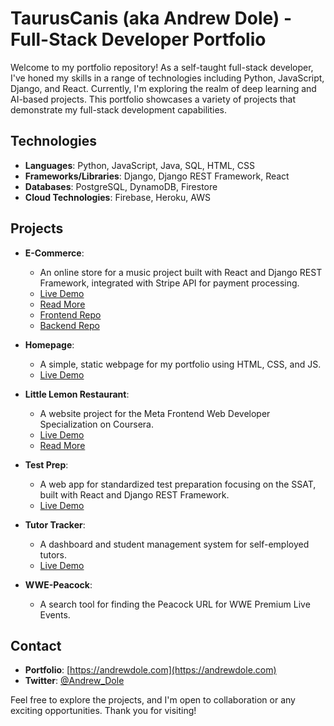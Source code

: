 # TaurusCanis (aka Andrew Dole) - Full-Stack Developer Portfolio

Welcome to my portfolio repository! As a self-taught full-stack developer, 
I've honed my skills in a range of technologies including Python, JavaScript, Django, and React. 
Currently, I'm exploring the realm of deep learning and AI-based projects. This portfolio showcases a variety of projects 
that demonstrate my full-stack development capabilities.

## Technologies

- **Languages**: Python, JavaScript, Java, SQL, HTML, CSS
- **Frameworks/Libraries**: Django, Django REST Framework, React
- **Databases**: PostgreSQL, DynamoDB, Firestore
- **Cloud Technologies**: Firebase, Heroku, AWS

## Projects

- **E-Commerce**:
  - An online store for a music project built with React and Django REST Framework, integrated with Stripe API for payment processing.
  - [Live Demo](https://andrewdole.com/ecommerce/)
  - [Read More](https://github.com/TaurusCanis/portfolio/blob/main/ecommerce-frontend/README.md)
  - [Frontend Repo](https://github.com/TaurusCanis/portfolio/tree/main/ecommerce-frontend)
  - [Backend Repo](https://github.com/TaurusCanis/portfolio/tree/main/ecommerce_backend)

- **Homepage**:
  - A simple, static webpage for my portfolio using HTML, CSS, and JS.
  - [Live Demo](https://andrewdole.com/)

- **Little Lemon Restaurant**:
  - A website project for the Meta Frontend Web Developer Specialization on Coursera.
  - [Live Demo](https://andrewdole.com/restaurant/)
  - [Read More](./restaurant/README.md)

- **Test Prep**:
  - A web app for standardized test preparation focusing on the SSAT, built with React and Django REST Framework.
  - [Live Demo](https://andrewdole.com/testprep/)

- **Tutor Tracker**:
  - A dashboard and student management system for self-employed tutors.
  - [Live Demo](https://andrewdole.com/tracker/)

- **WWE-Peacock**:
  - A search tool for finding the Peacock URL for WWE Premium Live Events.

## Contact

- **Portfolio**: [https://andrewdole.com](https://andrewdole.com)
- **Twitter**: [@Andrew_Dole](https://twitter.com/Andrew_Dole)

Feel free to explore the projects, and I'm open to collaboration or any exciting opportunities. Thank you for visiting!

